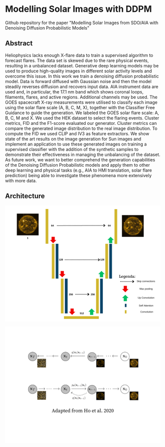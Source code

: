 # Modelling Solar Images with DDPM
Github repository for the paper "Modelling Solar Images from SDO/AIA with Denoising Diffusion Probabilistic Models"

## Abstract

Heliophysics lacks enough X-flare data to train a supervised algorithm to forecast flares. The data set is skewed due to the rare physical events, resulting 
in a unbalanced dataset. Generative deep learning models may be used to 
produce high-quality images in different solar activity levels and overcome 
this issue. In this work we train a denoising diffusion probabilistic model. Data is forward 
diffused with Gaussian noise and then the model steadily reverses diffusion 
and recovers input data. AIA instrument data are used and, in particular, the 
17.1 nm band which shows coronal loops, filaments, flares, and active regions. 
Additional channels may be used. The GOES spacecraft X-ray measurements 
were utilised to classify each image using the solar flare scale (A, B, C, M, X), 
together with the Classifier Free Guidance to guide the generation. We labeled the GOES solar flare scale: A, B, C, M and X. We used the HEK dataset to select the flaring events.
Cluster metrics, FID and the F1-score evaluated our generator. Cluster metrics can compare 
the generated image distribution to the real image distribution. To compute 
the FID we used CLIP and IV3 as feature extractors. We show state of the art results on the image generation for Sun images and implement an application to use these generated images on training a supervised classifier
with the addition of the synthetic samples to demonstrate their effectiveness in managing the unbalancing of the dataset.
As future work, we want to better comprehend the generation capabilities of the Denoising Diffusion Probabilistic models and apply them to other deep learning and physical tasks (e.g., AIA to HMI translation, solar flare prediction) being able to investigate these
phenomena more extensively with more data.

## Architecture

![Unet Architecture](https://github.com/Piogeon/Modelling_Solar_Image_with_DDPM/blob/main/images/unet.png)

![Forward and Backward process](https://github.com/Piogeon/Modelling_Solar_Image_with_DDPM/blob/main/images/diffusion.png)

